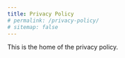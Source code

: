```yaml
---
title: Privacy Policy
# permalink: /privacy-policy/
# sitemap: false
---
```


This is the home of the privacy policy.
